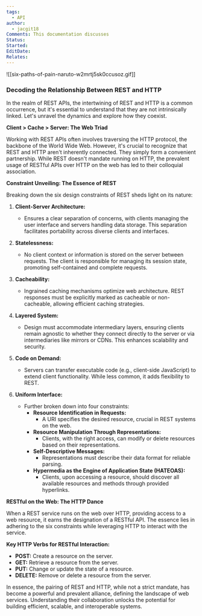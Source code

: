 ```yaml
---
tags:
  - API
author:
  - jacgit18
Comments: This documentation discusses
Status: 
Started: 
EditDate: 
Relates:
---
```

![[six-paths-of-pain-naruto-w2mrtj5sk0ccusoz.gif]]

### Decoding the Relationship Between REST and HTTP

In the realm of REST APIs, the intertwining of REST and HTTP is a common occurrence, but it's essential to understand that they are not intrinsically linked. Let's unravel the dynamics and explore how they coexist.

**Client > Cache > Server: The Web Triad**

Working with REST APIs often involves traversing the HTTP protocol, the backbone of the World Wide Web. However, it's crucial to recognize that REST and HTTP aren't inherently connected. They simply form a convenient partnership. While REST doesn't mandate running on HTTP, the prevalent usage of RESTful APIs over HTTP on the web has led to their colloquial association.

**Constraint Unveiling: The Essence of REST**

Breaking down the six design constraints of REST sheds light on its nature:

1. **Client-Server Architecture:**
   - Ensures a clear separation of concerns, with clients managing the user interface and servers handling data storage. This separation facilitates portability across diverse clients and interfaces.

2. **Statelessness:**
   - No client context or information is stored on the server between requests. The client is responsible for managing its session state, promoting self-contained and complete requests.

3. **Cacheability:**
   - Ingrained caching mechanisms optimize web architecture. REST responses must be explicitly marked as cacheable or non-cacheable, allowing efficient caching strategies.

4. **Layered System:**
   - Design must accommodate intermediary layers, ensuring clients remain agnostic to whether they connect directly to the server or via intermediaries like mirrors or CDNs. This enhances scalability and security.

5. **Code on Demand:**
   - Servers can transfer executable code (e.g., client-side JavaScript) to extend client functionality. While less common, it adds flexibility to REST.

6. **Uniform Interface:**
   - Further broken down into four constraints:
     - **Resource Identification in Requests:**
       - A URI specifies the desired resource, crucial in REST systems on the web.
     - **Resource Manipulation Through Representations:**
       - Clients, with the right access, can modify or delete resources based on their representations.
     - **Self-Descriptive Messages:**
       - Representations must describe their data format for reliable parsing.
     - **Hypermedia as the Engine of Application State (HATEOAS):**
       - Clients, upon accessing a resource, should discover all available resources and methods through provided hyperlinks.

**RESTful on the Web: The HTTP Dance**

When a REST service runs on the web over HTTP, providing access to a web resource, it earns the designation of a RESTful API. The essence lies in adhering to the six constraints while leveraging HTTP to interact with the service.

**Key HTTP Verbs for RESTful Interaction:**
- **POST:** Create a resource on the server.
- **GET:** Retrieve a resource from the server.
- **PUT:** Change or update the state of a resource.
- **DELETE:** Remove or delete a resource from the server.

In essence, the pairing of REST and HTTP, while not a strict mandate, has become a powerful and prevalent alliance, defining the landscape of web services. Understanding their collaboration unlocks the potential for building efficient, scalable, and interoperable systems.